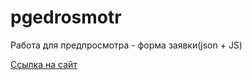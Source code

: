 # pgedrosmotr
Работа для предпросмотра - форма заявки(json + JS)

[Ссылка на сайт](https://annezi.github.io/web_technology-2/)
